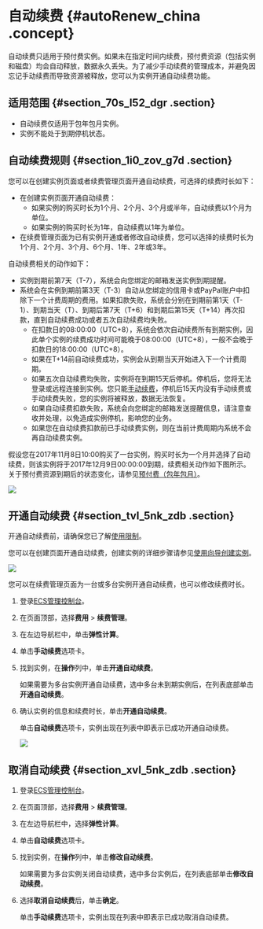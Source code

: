 # 自动续费 {#autoRenew_china .concept}

自动续费只适用于预付费实例。如果未在指定时间内续费，预付费资源（包括实例和磁盘）均会自动释放，数据永久丢失。为了减少手动续费的管理成本，并避免因忘记手动续费而导致资源被释放，您可以为实例开通自动续费功能。

## 适用范围 {#section_70s_l52_dgr .section}

-   自动续费仅适用于包年包月实例。
-   实例不能处于到期停机状态。

## 自动续费规则 {#section_1i0_zov_g7d .section}

您可以在创建实例页面或者续费管理页面开通自动续费，可选择的续费时长如下：

-   在创建实例页面开通自动续费：
    -   如果实例的购买时长为1个月、2个月、3个月或半年，自动续费以1个月为单位。
    -   如果实例的购买时长为1年，自动续费以1年为单位。
-   在续费管理页面为已有实例开通或者修改自动续费，您可以选择的续费时长为1个月、2个月、3个月、6个月、1年、2年或3年。

自动续费相关的动作如下：

-   实例到期前第7天（T-7），系统会向您绑定的邮箱发送实例到期提醒。
-   系统会在实例到期前第3天（T-3）自动从您绑定的信用卡或PayPal账户中扣除下一个计费周期的费用。如果扣款失败，系统会分别在到期前第1天（T-1）、到期当天（T）、到期后第7天（T+6）和到期后第15天（T+14）再次扣款，直到自动续费成功或者五次自动续费均失败。
    -   在扣款日的08:00:00（UTC+8），系统会依次自动续费所有到期实例，因此单个实例的续费成功时间可能晚于08:00:00（UTC+8），一般不会晚于扣款日的18:00:00（UTC+8）。
    -   如果在T+14前自动续费成功，实例会从到期当天开始进入下一个计费周期。
    -   如果五次自动续费均失败，实例将在到期15天后停机。停机后，您将无法登录或远程连接到实例。您只能[手动续费](intl.zh-CN/产品定价/续费实例/手动续费.md#)，停机后15天内没有手动续费或手动续费失败，您的实例将被释放，数据无法恢复。
    -   如果自动续费扣款失败，系统会向您绑定的邮箱发送提醒信息，请注意查收并处理，以免造成实例停机，影响您的业务。
    -   如果您在自动续费扣款前已手动续费实例，则在当前计费周期内系统不会再自动续费实例。

假设您在2017年11月8日10:00购买了一台实例，购买时长为一个月并选择了自动续费，则该实例将于2017年12月9日00:00:00到期，续费相关动作如下图所示。关于预付费资源到期后的状态变化，请参见[预付费（包年包月）](intl.zh-CN/产品定价/预付费（包年包月）.md#)。

![](http://static-aliyun-doc.oss-cn-hangzhou.aliyuncs.com/assets/img/9592/156084472847363_zh-CN.png)

## 开通自动续费 {#section_tvl_5nk_zdb .section}

开通自动续费前，请确保您已了解[使用限制](#section_70s_l52_dgr)。

您可以在创建页面开通自动续费，创建实例的详细步骤请参见[使用向导创建实例](../intl.zh-CN/实例/创建实例/使用向导创建实例.md#)。

![](http://static-aliyun-doc.oss-cn-hangzhou.aliyuncs.com/assets/img/9592/156084472847299_zh-CN.png)

您可以在续费管理页面为一台或多台实例开通自动续费，也可以修改续费时长。

1.  登录[ECS管理控制台](https://ecs.console.aliyun.com)。
2.  在页面顶部，选择**费用** \> **续费管理**。
3.  在左边导航栏中，单击**弹性计算**。
4.  单击**手动续费**选项卡。
5.  找到实例，在**操作**列中，单击**开通自动续费**。

    如果需要为多台实例开通自动续费，选中多台未到期实例后，在列表底部单击**开通自动续费**。

6.  确认实例的信息和续费时长，单击**开通自动续费**。

    单击**自动续费**选项卡，实例出现在列表中即表示已成功开通自动续费。

    ![](http://static-aliyun-doc.oss-cn-hangzhou.aliyuncs.com/assets/img/9592/156084472948712_zh-CN.png)


## 取消自动续费 {#section_xvl_5nk_zdb .section}

1.  登录[ECS管理控制台](https://ecs.console.aliyun.com)。
2.  在页面顶部，选择**费用** \> **续费管理**。
3.  在左边导航栏中，选择**弹性计算**。
4.  单击**自动续费**选项卡。
5.  找到实例，在**操作**列中，单击**修改自动续费**。

    如果需要为多台实例关闭自动续费，选中多台实例后，在列表底部单击**修改自动续费**。

6.  选择**取消自动续费**后，单击**确定**。

    单击**手动续费**选项卡，实例出现在列表中即表示已成功取消自动续费。


